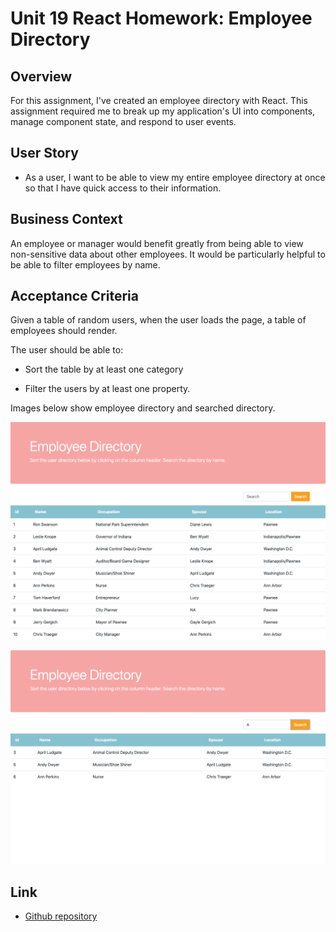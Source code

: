 # Unit 19 React Homework: Employee Directory

## Overview

For this assignment, I've created an employee directory with React. This assignment required me to break up my application's UI into components, manage component state, and respond to user events.

## User Story

* As a user, I want to be able to view my entire employee directory at once so that I have quick access to their information.

## Business Context

An employee or manager would benefit greatly from being able to view non-sensitive data about other employees. It would be particularly helpful to be able to filter employees by name.

## Acceptance Criteria

Given a table of random users, when the user loads the page, a table of employees should render. 

The user should be able to:

  * Sort the table by at least one category

  * Filter the users by at least one property.

Images below show employee directory and searched directory.

![Employee Directory](./public/img/employee-directory.png)

![Employee Directory](./public/img/sorted.png)

## Link

* [Github repository](https://github.com/smithse4/19-user-directory)

